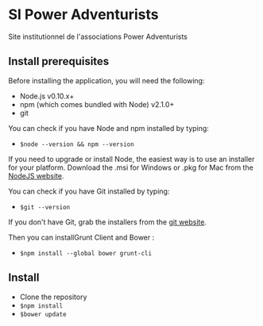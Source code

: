 # SI Power Adventurists 
Site institutionnel de l'associations Power Adventurists

## Install prerequisites
Before installing the application, you will need the following:
* Node.js v0.10.x+
* npm (which comes bundled with Node) v2.1.0+
* git

You can check if you have Node and npm installed by typing:
* `$node --version && npm --version`

If you need to upgrade or install Node, the easiest way is to use an installer for your platform. Download the .msi for Windows or .pkg for Mac from the [NodeJS website](http://nodejs.org/download/).

You can check if you have Git installed by typing:
* `$git --version`

If you don't have Git, grab the installers from the [git website](http://git-scm.com/).

Then you can installGrunt Client and Bower : 
* `$npm install --global bower grunt-cli`

## Install
* Clone the repository 
* `$npm install`
* `$bower update`
